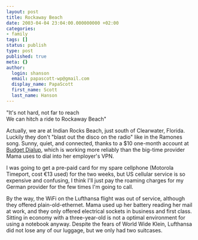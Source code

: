 ```yaml
---
layout: post
title: Rockaway Beach
date: 2003-04-04 23:04:00.000000000 +02:00
categories:
- family
tags: []
status: publish
type: post
published: true
meta: {}
author:
  login: shanson
  email: papascott-wp@gmail.com
  display_name: PapaScott
  first_name: Scott
  last_name: Hanson
---
```

<p>"It's not hard, not far to reach<br />
We can hitch a ride to Rockaway Beach"</p>
<p>Actually, we are at Indian Rocks Beach, just south of Clearwater, Florida. Luckily they don't "blast out the disco on the radio" like in the Ramones song. Sunny, quiet, and connected, thanks to a $10 one-month account at <a href="http://www.budgetdíalup.com">Budget Dialup</a>, which is working more reliably than the big-time provider Mama uses to dial into her employer's VPN.</p>
<p>I was going to get a pre-paid card for my spare cellphone (Motorola Timeport, cost &euro;13 used)  for the two weeks, but US cellular service is so expensive and confusing, I think I'll just pay the roaming charges for my German provider for the few times I'm going to call. </p>
<p>By the way, the WiFi on the Lufthansa flight was out of service, although they offered plain-old-ethernet. Mama used up her battery reading her mail at work, and they only offered electrical sockets in business and first class. Sitting in economy with a three-year-old is not a optimal environment for using a notebook anyway. Despite the fears of World Wide Klein, Lufthansa did not lose any of our luggage, but we only had two suitcases.</p>
